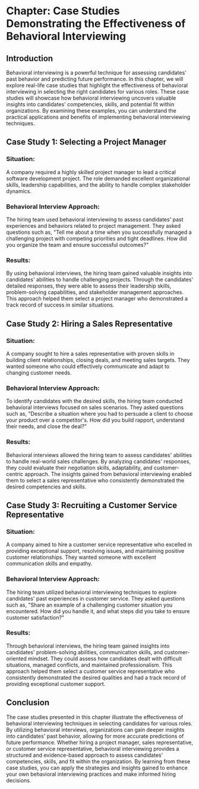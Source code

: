 Chapter: Case Studies Demonstrating the Effectiveness of Behavioral Interviewing
================================================================================

Introduction
------------

Behavioral interviewing is a powerful technique for assessing candidates' past behavior and predicting future performance. In this chapter, we will explore real-life case studies that highlight the effectiveness of behavioral interviewing in selecting the right candidates for various roles. These case studies will showcase how behavioral interviewing uncovers valuable insights into candidates' competencies, skills, and potential fit within organizations. By examining these examples, you can understand the practical applications and benefits of implementing behavioral interviewing techniques.

Case Study 1: Selecting a Project Manager
-----------------------------------------

### Situation:

A company required a highly skilled project manager to lead a critical software development project. The role demanded excellent organizational skills, leadership capabilities, and the ability to handle complex stakeholder dynamics.

### Behavioral Interview Approach:

The hiring team used behavioral interviewing to assess candidates' past experiences and behaviors related to project management. They asked questions such as, "Tell me about a time when you successfully managed a challenging project with competing priorities and tight deadlines. How did you organize the team and ensure successful outcomes?"

### Results:

By using behavioral interviews, the hiring team gained valuable insights into candidates' abilities to handle challenging projects. Through the candidates' detailed responses, they were able to assess their leadership skills, problem-solving capabilities, and stakeholder management approaches. This approach helped them select a project manager who demonstrated a track record of success in similar situations.

Case Study 2: Hiring a Sales Representative
-------------------------------------------

### Situation:

A company sought to hire a sales representative with proven skills in building client relationships, closing deals, and meeting sales targets. They wanted someone who could effectively communicate and adapt to changing customer needs.

### Behavioral Interview Approach:

To identify candidates with the desired skills, the hiring team conducted behavioral interviews focused on sales scenarios. They asked questions such as, "Describe a situation where you had to persuade a client to choose your product over a competitor's. How did you build rapport, understand their needs, and close the deal?"

### Results:

Behavioral interviews allowed the hiring team to assess candidates' abilities to handle real-world sales challenges. By analyzing candidates' responses, they could evaluate their negotiation skills, adaptability, and customer-centric approach. The insights gained from behavioral interviewing enabled them to select a sales representative who consistently demonstrated the desired competencies and skills.

Case Study 3: Recruiting a Customer Service Representative
----------------------------------------------------------

### Situation:

A company aimed to hire a customer service representative who excelled in providing exceptional support, resolving issues, and maintaining positive customer relationships. They wanted someone with excellent communication skills and empathy.

### Behavioral Interview Approach:

The hiring team utilized behavioral interviewing techniques to explore candidates' past experiences in customer service. They asked questions such as, "Share an example of a challenging customer situation you encountered. How did you handle it, and what steps did you take to ensure customer satisfaction?"

### Results:

Through behavioral interviews, the hiring team gained insights into candidates' problem-solving abilities, communication skills, and customer-oriented mindset. They could assess how candidates dealt with difficult situations, managed conflicts, and maintained professionalism. This approach helped them select a customer service representative who consistently demonstrated the desired qualities and had a track record of providing exceptional customer support.

Conclusion
----------

The case studies presented in this chapter illustrate the effectiveness of behavioral interviewing techniques in selecting candidates for various roles. By utilizing behavioral interviews, organizations can gain deeper insights into candidates' past behavior, allowing for more accurate predictions of future performance. Whether hiring a project manager, sales representative, or customer service representative, behavioral interviewing provides a structured and evidence-based approach to assess candidates' competencies, skills, and fit within the organization. By learning from these case studies, you can apply the strategies and insights gained to enhance your own behavioral interviewing practices and make informed hiring decisions.
